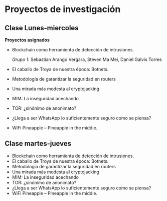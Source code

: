 # Proyectos de investigación

## Clase Lunes-miercoles

__Proyectos asignados__

+ Blockchain como herramienta de detección de intrusiones.

  _Grupo 1_: Sebastian Arango Vergara, Steven Ma Mei, Daniel Galvis Torres

+ El caballo de Troya de nuestra época: Botnets.
+ Metodología de garantizar la seguridad en routers
+ Una mirada más modesta al cryptojacking
+ MIM: La inseguridad acechando
+ TOR: ¿sinónimo de anonimato?
+ ¿Llega a ser WhatsApp lo suficientemente seguro como se piensa?
+ WiFi Pineapple – Pineapple in the middle.

## Clase martes-jueves

+ Blockchain como herramienta de detección de intrusiones.
+ El caballo de Troya de nuestra época: Botnets.
+ Metodología de garantizar la seguridad en routers
+ Una mirada más modesta al cryptojacking
+ MIM: La inseguridad acechando
+ TOR: ¿sinónimo de anonimato?
+ ¿Llega a ser WhatsApp lo suficientemente seguro como se piensa?
+ WiFi Pineapple – Pineapple in the middle.

